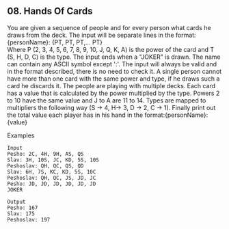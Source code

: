 ## 08. Hands Of Cards 

You are given a sequence of people and for every person what cards he draws from the deck. The input will be separate lines in the format:
{personName}: {PT, PT, PT,… PT}<br>
Where P (2, 3, 4, 5, 6, 7, 8, 9, 10, J, Q, K, A) is the power of the card and T (S, H, D, C) is the type. The input ends when a "JOKER" is drawn. The name can contain any ASCII symbol except ':'. The input will always be valid and in the format described, there is no need to check it. A single person cannot have more than one card with the same power and type, if he draws such a card he discards it. The people are playing with multiple decks. Each card has a value that is calculated by the power multiplied by the type. Powers 2 to 10 have the same value and J to A are 11 to 14. Types are mapped to multipliers the following way (S -> 4, H-> 3, D -> 2, C -> 1).
Finally print out the total value each player has in his hand in the format:{personName}: {value}

Examples
```
Input	
Pesho: 2C, 4H, 9H, AS, QS
Slav: 3H, 10S, JC, KD, 5S, 10S
Peshoslav: QH, QC, QS, QD
Slav: 6H, 7S, KC, KD, 5S, 10C
Peshoslav: QH, QC, JS, JD, JC
Pesho: JD, JD, JD, JD, JD, JD
JOKER

Output
Pesho: 167
Slav: 175
Peshoslav: 197
```

